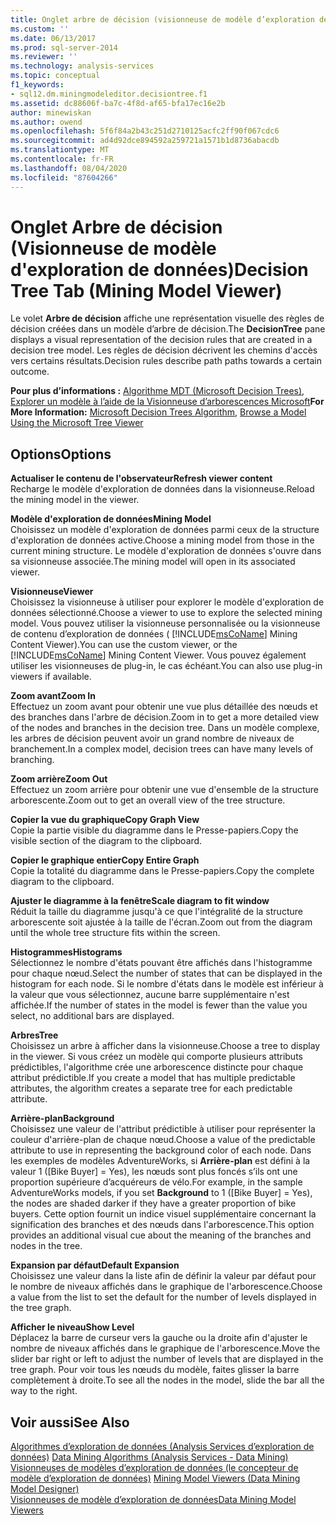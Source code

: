 ```yaml
---
title: Onglet arbre de décision (visionneuse de modèle d’exploration de données) | Microsoft Docs
ms.custom: ''
ms.date: 06/13/2017
ms.prod: sql-server-2014
ms.reviewer: ''
ms.technology: analysis-services
ms.topic: conceptual
f1_keywords:
- sql12.dm.miningmodeleditor.decisiontree.f1
ms.assetid: dc88606f-ba7c-4f8d-af65-bfa17ec16e2b
author: minewiskan
ms.author: owend
ms.openlocfilehash: 5f6f84a2b43c251d2710125acfc2ff90f067cdc6
ms.sourcegitcommit: ad4d92dce894592a259721a1571b1d8736abacdb
ms.translationtype: MT
ms.contentlocale: fr-FR
ms.lasthandoff: 08/04/2020
ms.locfileid: "87604266"
---
```

# <a name="decision-tree-tab-mining-model-viewer"></a><span data-ttu-id="aaa12-102">Onglet Arbre de décision (Visionneuse de modèle d'exploration de données)</span><span class="sxs-lookup"><span data-stu-id="aaa12-102">Decision Tree Tab (Mining Model Viewer)</span></span>
  <span data-ttu-id="aaa12-103">Le volet **Arbre de décision** affiche une représentation visuelle des règles de décision créées dans un modèle d’arbre de décision.</span><span class="sxs-lookup"><span data-stu-id="aaa12-103">The **DecisionTree** pane displays a visual representation of the decision rules that are created in a decision tree model.</span></span> <span data-ttu-id="aaa12-104">Les règles de décision décrivent les chemins d'accès vers certains résultats.</span><span class="sxs-lookup"><span data-stu-id="aaa12-104">Decision rules describe path paths towards a certain outcome.</span></span>  
  
 <span data-ttu-id="aaa12-105">**Pour plus d’informations :** [Algorithme MDT (Microsoft Decision Trees)](data-mining/microsoft-decision-trees-algorithm.md), [Explorer un modèle à l’aide de la Visionneuse d’arborescences Microsoft](data-mining/browse-a-model-using-the-microsoft-tree-viewer.md)</span><span class="sxs-lookup"><span data-stu-id="aaa12-105">**For More Information:** [Microsoft Decision Trees Algorithm](data-mining/microsoft-decision-trees-algorithm.md), [Browse a Model Using the Microsoft Tree Viewer](data-mining/browse-a-model-using-the-microsoft-tree-viewer.md)</span></span>  
  
## <a name="options"></a><span data-ttu-id="aaa12-106">Options</span><span class="sxs-lookup"><span data-stu-id="aaa12-106">Options</span></span>  
 <span data-ttu-id="aaa12-107">**Actualiser le contenu de l'observateur**</span><span class="sxs-lookup"><span data-stu-id="aaa12-107">**Refresh viewer content**</span></span>  
 <span data-ttu-id="aaa12-108">Recharge le modèle d'exploration de données dans la visionneuse.</span><span class="sxs-lookup"><span data-stu-id="aaa12-108">Reload the mining model in the viewer.</span></span>  
  
 <span data-ttu-id="aaa12-109">**Modèle d'exploration de données**</span><span class="sxs-lookup"><span data-stu-id="aaa12-109">**Mining Model**</span></span>  
 <span data-ttu-id="aaa12-110">Choisissez un modèle d'exploration de données parmi ceux de la structure d'exploration de données active.</span><span class="sxs-lookup"><span data-stu-id="aaa12-110">Choose a mining model from those in the current mining structure.</span></span> <span data-ttu-id="aaa12-111">Le modèle d'exploration de données s'ouvre dans sa visionneuse associée.</span><span class="sxs-lookup"><span data-stu-id="aaa12-111">The mining model will open in its associated viewer.</span></span>  
  
 <span data-ttu-id="aaa12-112">**Visionneuse**</span><span class="sxs-lookup"><span data-stu-id="aaa12-112">**Viewer**</span></span>  
 <span data-ttu-id="aaa12-113">Choisissez la visionneuse à utiliser pour explorer le modèle d'exploration de données sélectionné.</span><span class="sxs-lookup"><span data-stu-id="aaa12-113">Choose a viewer to use to explore the selected mining model.</span></span> <span data-ttu-id="aaa12-114">Vous pouvez utiliser la visionneuse personnalisée ou la visionneuse de contenu d’exploration de données ( [!INCLUDE[msCoName](../includes/msconame-md.md)] Mining Content Viewer).</span><span class="sxs-lookup"><span data-stu-id="aaa12-114">You can use the custom viewer, or the [!INCLUDE[msCoName](../includes/msconame-md.md)] Mining Content Viewer.</span></span> <span data-ttu-id="aaa12-115">Vous pouvez également utiliser les visionneuses de plug-in, le cas échéant.</span><span class="sxs-lookup"><span data-stu-id="aaa12-115">You can also use plug-in viewers if available.</span></span>  
  
 <span data-ttu-id="aaa12-116">**Zoom avant**</span><span class="sxs-lookup"><span data-stu-id="aaa12-116">**Zoom In**</span></span>  
 <span data-ttu-id="aaa12-117">Effectuez un zoom avant pour obtenir une vue plus détaillée des nœuds et des branches dans l'arbre de décision.</span><span class="sxs-lookup"><span data-stu-id="aaa12-117">Zoom in to get a more detailed view of the nodes and branches in the decision tree.</span></span> <span data-ttu-id="aaa12-118">Dans un modèle complexe, les arbres de décision peuvent avoir un grand nombre de niveaux de branchement.</span><span class="sxs-lookup"><span data-stu-id="aaa12-118">In a complex model, decision trees can have many levels of branching.</span></span>  
  
 <span data-ttu-id="aaa12-119">**Zoom arrière**</span><span class="sxs-lookup"><span data-stu-id="aaa12-119">**Zoom Out**</span></span>  
 <span data-ttu-id="aaa12-120">Effectuez un zoom arrière pour obtenir une vue d'ensemble de la structure arborescente.</span><span class="sxs-lookup"><span data-stu-id="aaa12-120">Zoom out to get an overall view of the tree structure.</span></span>  
  
 <span data-ttu-id="aaa12-121">**Copier la vue du graphique**</span><span class="sxs-lookup"><span data-stu-id="aaa12-121">**Copy Graph View**</span></span>  
 <span data-ttu-id="aaa12-122">Copie la partie visible du diagramme dans le Presse-papiers.</span><span class="sxs-lookup"><span data-stu-id="aaa12-122">Copy the visible section of the diagram to the clipboard.</span></span>  
  
 <span data-ttu-id="aaa12-123">**Copier le graphique entier**</span><span class="sxs-lookup"><span data-stu-id="aaa12-123">**Copy Entire Graph**</span></span>  
 <span data-ttu-id="aaa12-124">Copie la totalité du diagramme dans le Presse-papiers.</span><span class="sxs-lookup"><span data-stu-id="aaa12-124">Copy the complete diagram to the clipboard.</span></span>  
  
 <span data-ttu-id="aaa12-125">**Ajuster le diagramme à la fenêtre**</span><span class="sxs-lookup"><span data-stu-id="aaa12-125">**Scale diagram to fit window**</span></span>  
 <span data-ttu-id="aaa12-126">Réduit la taille du diagramme jusqu'à ce que l'intégralité de la structure arborescente soit ajustée à la taille de l'écran.</span><span class="sxs-lookup"><span data-stu-id="aaa12-126">Zoom out from the diagram until the whole tree structure fits within the screen.</span></span>  
  
 <span data-ttu-id="aaa12-127">**Histogrammes**</span><span class="sxs-lookup"><span data-stu-id="aaa12-127">**Histograms**</span></span>  
 <span data-ttu-id="aaa12-128">Sélectionnez le nombre d'états pouvant être affichés dans l'histogramme pour chaque nœud.</span><span class="sxs-lookup"><span data-stu-id="aaa12-128">Select the number of states that can be displayed in the histogram for each node.</span></span> <span data-ttu-id="aaa12-129">Si le nombre d'états dans le modèle est inférieur à la valeur que vous sélectionnez, aucune barre supplémentaire n'est affichée.</span><span class="sxs-lookup"><span data-stu-id="aaa12-129">If the number of states in the model is fewer than the value you select, no additional bars are displayed.</span></span>  
  
 <span data-ttu-id="aaa12-130">**Arbres**</span><span class="sxs-lookup"><span data-stu-id="aaa12-130">**Tree**</span></span>  
 <span data-ttu-id="aaa12-131">Choisissez un arbre à afficher dans la visionneuse.</span><span class="sxs-lookup"><span data-stu-id="aaa12-131">Choose a tree to display in the viewer.</span></span> <span data-ttu-id="aaa12-132">Si vous créez un modèle qui comporte plusieurs attributs prédictibles, l'algorithme crée une arborescence distincte pour chaque attribut prédictible.</span><span class="sxs-lookup"><span data-stu-id="aaa12-132">If you create a model that has multiple predictable attributes, the algorithm creates a separate tree for each predictable attribute.</span></span>  
  
 <span data-ttu-id="aaa12-133">**Arrière-plan**</span><span class="sxs-lookup"><span data-stu-id="aaa12-133">**Background**</span></span>  
 <span data-ttu-id="aaa12-134">Choisissez une valeur de l'attribut prédictible à utiliser pour représenter la couleur d'arrière-plan de chaque nœud.</span><span class="sxs-lookup"><span data-stu-id="aaa12-134">Choose a value of the predictable attribute to use in representing the background color of each node.</span></span> <span data-ttu-id="aaa12-135">Dans les exemples de modèles AdventureWorks, si **Arrière-plan** est défini à la valeur 1 ([Bike Buyer] = Yes), les nœuds sont plus foncés s’ils ont une proportion supérieure d’acquéreurs de vélo.</span><span class="sxs-lookup"><span data-stu-id="aaa12-135">For example, in the sample AdventureWorks models, if you set **Background** to 1 ([Bike Buyer] = Yes), the nodes are shaded darker if they have a greater proportion of bike buyers.</span></span> <span data-ttu-id="aaa12-136">Cette option fournit un indice visuel supplémentaire concernant la signification des branches et des nœuds dans l'arborescence.</span><span class="sxs-lookup"><span data-stu-id="aaa12-136">This option provides an additional visual cue about the meaning of the branches and nodes in the tree.</span></span>  
  
 <span data-ttu-id="aaa12-137">**Expansion par défaut**</span><span class="sxs-lookup"><span data-stu-id="aaa12-137">**Default Expansion**</span></span>  
 <span data-ttu-id="aaa12-138">Choisissez une valeur dans la liste afin de définir la valeur par défaut pour le nombre de niveaux affichés dans le graphique de l'arborescence.</span><span class="sxs-lookup"><span data-stu-id="aaa12-138">Choose a value from the list to set the default for the number of levels displayed in the tree graph.</span></span>  
  
 <span data-ttu-id="aaa12-139">**Afficher le niveau**</span><span class="sxs-lookup"><span data-stu-id="aaa12-139">**Show Level**</span></span>  
 <span data-ttu-id="aaa12-140">Déplacez la barre de curseur vers la gauche ou la droite afin d'ajuster le nombre de niveaux affichés dans le graphique de l'arborescence.</span><span class="sxs-lookup"><span data-stu-id="aaa12-140">Move the slider bar right or left to adjust the number of levels that are displayed in the tree graph.</span></span> <span data-ttu-id="aaa12-141">Pour voir tous les nœuds du modèle, faites glisser la barre complètement à droite.</span><span class="sxs-lookup"><span data-stu-id="aaa12-141">To see all the nodes in the model, slide the bar all the way to the right.</span></span>  
  
## <a name="see-also"></a><span data-ttu-id="aaa12-142">Voir aussi</span><span class="sxs-lookup"><span data-stu-id="aaa12-142">See Also</span></span>  
 <span data-ttu-id="aaa12-143">[Algorithmes d’exploration de données &#40;Analysis Services d’exploration de données&#41;](data-mining/data-mining-algorithms-analysis-services-data-mining.md) </span><span class="sxs-lookup"><span data-stu-id="aaa12-143">[Data Mining Algorithms &#40;Analysis Services - Data Mining&#41;](data-mining/data-mining-algorithms-analysis-services-data-mining.md) </span></span>  
 <span data-ttu-id="aaa12-144">[Visionneuses de modèles d’exploration de données &#40;le concepteur de modèle d’exploration de données&#41;](mining-model-viewers-data-mining-model-designer.md) </span><span class="sxs-lookup"><span data-stu-id="aaa12-144">[Mining Model Viewers &#40;Data Mining Model Designer&#41;](mining-model-viewers-data-mining-model-designer.md) </span></span>  
 [<span data-ttu-id="aaa12-145">Visionneuses de modèle d’exploration de données</span><span class="sxs-lookup"><span data-stu-id="aaa12-145">Data Mining Model Viewers</span></span>](data-mining/data-mining-model-viewers.md)  
  
  
